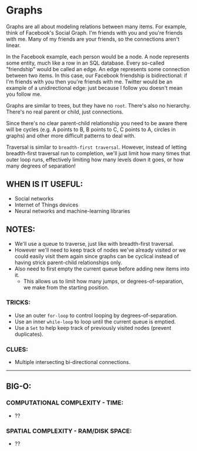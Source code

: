 # Graphs

Graphs are all about modeling relations between many items. For example, think of Facebook's Social Graph. I'm friends with you and you're friends with me. Many of my friends are your friends, so the connections aren't linear.

In the Facebook example, each person would be a node. A node represents some entity, much like a row in an SQL database. Every so-called "friendship" would be called an edge. An edge represents some connection between two items. In this case, our Facebook friendship is bidirectional: if I'm friends with you then you're friends with me. Twitter would be an example of a unidirectional edge: just because I follow you doesn't mean you follow me.

Graphs are similar to trees, but they have no `root`. There's also no hierarchy. There's no real parent or child, just connections.

Since there's no clear parent-child relationship you need to be aware there will be cycles (e.g. A points to B, B points to C, C points to A, circles in graphs) and other more difficult patterns to deal with.

Traversal is similar to `breadth-first traversal`. However, instead of letting breadth-first traversal run to completion, we'll just limit how many times that outer loop runs, effectively limiting how many levels down it goes, or how many degrees of separation!

## WHEN IS IT USEFUL:

- Social networks
- Internet of Things devices
- Neural networks and machine-learning libraries

## NOTES:

- We'll use a queue to traverse, just like with breadth-first traversal.
- However we'll need to keep track of nodes we've already visited or we could easily visit them again since graphs can be cyclical instead of having strick parent-child relationships only.
- Also need to first empty the current queue before adding new items into it.
  - This allows us to limit how many jumps, or degrees-of-separation, we make from the starting position.

### TRICKS:

- Use an outer `for-loop` to control looping by degrees-of-separation.
- Use an inner `while-loop` to loop until the current queue is emptied.
- Use a `Set` to help keep track of previously visited nodes (prevent duplicates).

### CLUES:

- Multiple intersecting bi-directional connections.

---

## BIG-O:

### COMPUTATIONAL COMPLEXITY - TIME:

- ??

### SPATIAL COMPLEXITY - RAM/DISK SPACE:

- ??
